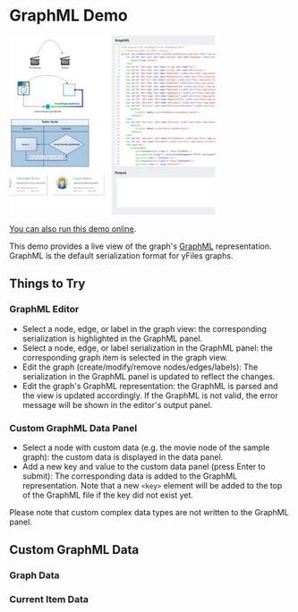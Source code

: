 <!--
 //////////////////////////////////////////////////////////////////////////////
 // @license
 // This file is part of yFiles for HTML.
 // Use is subject to license terms.
 //
 // Copyright (c) by yWorks GmbH, Vor dem Kreuzberg 28,
 // 72070 Tuebingen, Germany. All rights reserved.
 //
 //////////////////////////////////////////////////////////////////////////////
-->
# GraphML Demo

<img src="../../../doc/demo-thumbnails/graphml.webp" alt="demo-thumbnail" height="320"/>

[You can also run this demo online](https://www.yfiles.com/demos/view/graphml/).

This demo provides a live view of the graph's [GraphML](https://docs.yworks.com/yfileshtml/index.html#/dguide/customizing_io_graphml#customizing_io_graphml) representation. GraphML is the default serialization format for yFiles graphs.

## Things to Try

### GraphML Editor

- Select a node, edge, or label in the graph view: the corresponding serialization is highlighted in the GraphML panel.
- Select a node, edge, or label serialization in the GraphML panel: the corresponding graph item is selected in the graph view.
- Edit the graph (create/modify/remove nodes/edges/labels): The serialization in the GraphML panel is updated to reflect the changes.
- Edit the graph's GraphML representation: the GraphML is parsed and the view is updated accordingly. If the GraphML is not valid, the error message will be shown in the editor's output panel.

### Custom GraphML Data Panel

- Select a node with custom data (e.g. the movie node of the sample graph): the custom data is displayed in the data panel.
- Add a new key and value to the custom data panel (press Enter to submit): The corresponding data is added to the GraphML representation. Note that a new `<key>` element will be added to the top of the GraphML file if the key did not exist yet.

Please note that custom complex data types are not written to the GraphML panel.

## Custom GraphML Data

### Graph Data

### Current Item Data
